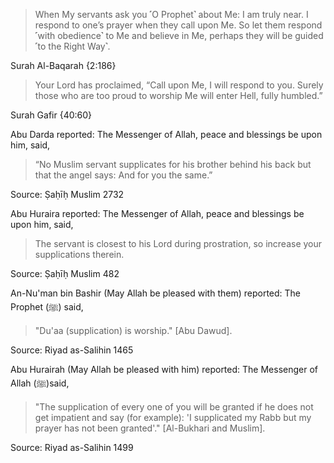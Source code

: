 
>When My servants ask you ˹O Prophet˺ about Me: I am truly near. I respond to one’s prayer when they call upon Me. So let them respond ˹with obedience˺ to Me and believe in Me, perhaps they will be guided ˹to the Right Way˺.

Surah Al-Baqarah {2:186}

>Your Lord has proclaimed, “Call upon Me, I will respond to you. Surely those who are too proud to worship Me will enter Hell, fully humbled.”

Surah Gafir {40:60}

Abu Darda reported: The Messenger of Allah, peace and blessings be upon him, said,
>“No Muslim servant supplicates for his brother behind his back but that the angel says: And for you the same.”

Source: Ṣaḥīḥ Muslim 2732

Abu Huraira reported: The Messenger of Allah, peace and blessings be upon him, said,
>The servant is closest to his Lord during prostration, so increase your supplications therein.

Source: Ṣaḥīḥ Muslim 482

An-Nu'man bin Bashir (May Allah be pleased with them) reported: The Prophet (ﷺ) said,
>"Du'aa (supplication) is worship." [Abu Dawud].

Source: Riyad as-Salihin 1465

Abu Hurairah (May Allah be pleased with him) reported: The Messenger of Allah (ﷺ)said,

>"The supplication of every one of you will be granted if he does not get impatient and say (for example): 'I supplicated my Rabb but my prayer has not been granted'." [Al-Bukhari and Muslim].

Source: Riyad as-Salihin 1499
